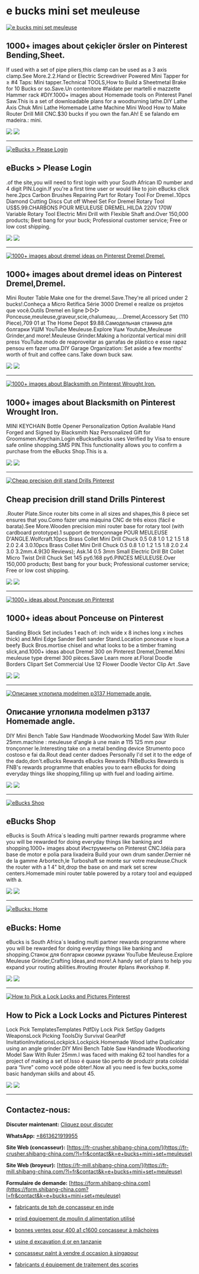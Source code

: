 # e bucks mini set meuleuse

<a href="https://swt.shibang-china.com/?l=fr&img&k=e+bucks+mini+set+meuleuse" target="_blank">![e bucks mini set meuleuse](http://static.shibang-china.com/all-800x300/335.jpg)</a>

## 1000+ images about çekiçler örsler on Pinterest Bending,Sheet.
If used with a set of pipe pliers,this clamp can be used as a 3 axis clamp.See More.2.2.Hand or Electric Screwdriver Powered Mini Tapper for ≥ #4 Taps: Mini tapper.Technical TOOLS,How to Build a Sheetmetal Brake for 10 Bucks or so.Save.Un contenitore #faidate per martelli e mazzette Hammer rack #DIY.1000+ images about Homemade tools on Pinterest Panel Saw.This is a set of downloadable plans for a woodturning lathe.DIY Lathe Axis Chuk Mini Lathe Homemade Lathe Machine Mini Wood How to Make Router Drill Mill CNC.$30 bucks if you own the fan.Ah! E se falando em madeira.: mini.


<a href="https://whatsapp.shibangsoft.com/WhatsApp.php" target="_blank" title="WhatsApp">![](http://static.shibang-china.com/icon/whatsapp.png)</a> <a href="https://swt.shibang-china.com/?l=fr&icon&k=e+bucks+mini+set+meuleuse" target="_blank">![](http://static.shibang-china.com/icon/chat-fr.png)</a>

---

<a href="https://swt.shibang-china.com/?l=fr&img&k=e+bucks+mini+set+meuleuse" target="_blank">![eBucks &gt; Please Login](http://static.shibang-china.com/all-800x300/716.jpg)</a>

## eBucks &gt; Please Login
.of the site,you will need to first login with your South African ID number and 4 digit PIN.Login.If you&#39;re a first time user or would like to join eBucks click here.2pcs Carbon Brushes Repairing Part for Rotary Tool For Dremel..10pcs Diamond Cutting Discs Cut off Wheel Set For Dremel Rotary Tool US$5.99.CHARBONS POUR MEULEUSE DREMEL.HILDA 220V 170W Variable Rotary Tool Electric Mini Drill with Flexible Shaft and.Over 150,000 products; Best bang for your buck; Professional customer service; Free or low cost shipping.


<a href="https://whatsapp.shibangsoft.com/WhatsApp.php" target="_blank" title="WhatsApp">![](http://static.shibang-china.com/icon/whatsapp.png)</a> <a href="https://swt.shibang-china.com/?l=fr&icon&k=e+bucks+mini+set+meuleuse" target="_blank">![](http://static.shibang-china.com/icon/chat-fr.png)</a>

---

<a href="https://swt.shibang-china.com/?l=fr&img&k=e+bucks+mini+set+meuleuse" target="_blank">![1000+ images about dremel ideas on Pinterest Dremel,Dremel.](http://static.shibang-china.com/all-800x300/1060.jpg)</a>

## 1000+ images about dremel ideas on Pinterest Dremel,Dremel.
Mini Router Table Make one for the dremel.Save.They&#39;re all priced under 2 bucks!.Conheça a Micro Retífica Série 3000 Dremel e realize os projetos que você.Outils Dremel en ligne ▻▻▻ Ponceuse,meuleuse,graveur,scie,chalumeau,….Dremel,Accessory Set (110 Piece),709 01 at The Home Depot $9.88.Самодельная станина для болгарки УШМ YouTube Meuleuse.Explore Ушм Youtube,Meuleuse Grinder,and more!.Meuleuse Grinder.Making a horizontal vertical mini drill press YouTube.modo de reaproveitar as garrafas de plástico e esse rapaz pensou em fazer uma.DIY Garage Organization: Set aside a few months&#39; worth of fruit and coffee cans.Take down buck saw.


<a href="https://whatsapp.shibangsoft.com/WhatsApp.php" target="_blank" title="WhatsApp">![](http://static.shibang-china.com/icon/whatsapp.png)</a> <a href="https://swt.shibang-china.com/?l=fr&icon&k=e+bucks+mini+set+meuleuse" target="_blank">![](http://static.shibang-china.com/icon/chat-fr.png)</a>

---

<a href="https://swt.shibang-china.com/?l=fr&img&k=e+bucks+mini+set+meuleuse" target="_blank">![1000+ images about Blacksmith on Pinterest Wrought Iron.](http://static.shibang-china.com/all-800x300/10.jpg)</a>

## 1000+ images about Blacksmith on Pinterest Wrought Iron.
MINI KEYCHAIN Bottle Opener Personalization Option Available Hand Forged and Signed by Blacksmith Naz Personalized Gift for Groomsmen.Keychain.Login eBuckseBucks uses Verified by Visa to ensure safe online shopping.SMS PIN.This functionality allows you to confirm a purchase from the eBucks Shop.This is a.


<a href="https://whatsapp.shibangsoft.com/WhatsApp.php" target="_blank" title="WhatsApp">![](http://static.shibang-china.com/icon/whatsapp.png)</a> <a href="https://swt.shibang-china.com/?l=fr&icon&k=e+bucks+mini+set+meuleuse" target="_blank">![](http://static.shibang-china.com/icon/chat-fr.png)</a>

---

<a href="https://swt.shibang-china.com/?l=fr&img&k=e+bucks+mini+set+meuleuse" target="_blank">![Cheap precision drill stand Drills Pinterest](http://static.shibang-china.com/all-800x300/651.jpg)</a>

## Cheap precision drill stand Drills Pinterest
.Router Plate.Since router bits come in all sizes and shapes,this 8 piece set ensures that you.Como fazer uma máquina CNC de três eixos (fácil e barata).See More.Wooden precision mini router base for rotary tool (with cardboard prototype).1 support de tronçonnage POUR MEULEUSE D&#39;ANGLE.Wolfcraft.10pcs Brass Collet Mini Drill Chuck 0.5 0.8 1.0 1.2 1.5 1.8 2.0 2.4 3.0.10pcs Brass Collet Mini Drill Chuck 0.5 0.8 1.0 1.2 1.5 1.8 2.0 2.4 3.0 3.2mm.4.9(30 Reviews); Ask.14 0.5 3mm Small Electric Drill Bit Collet Micro Twist Drill Chuck Set 145 руб.168 руб.PINCES MEULEUSE.Over 150,000 products; Best bang for your buck; Professional customer service; Free or low cost shipping.


<a href="https://whatsapp.shibangsoft.com/WhatsApp.php" target="_blank" title="WhatsApp">![](http://static.shibang-china.com/icon/whatsapp.png)</a> <a href="https://swt.shibang-china.com/?l=fr&icon&k=e+bucks+mini+set+meuleuse" target="_blank">![](http://static.shibang-china.com/icon/chat-fr.png)</a>

---

<a href="https://swt.shibang-china.com/?l=fr&img&k=e+bucks+mini+set+meuleuse" target="_blank">![1000+ ideas about Ponceuse on Pinterest](http://static.shibang-china.com/all-800x300/384.jpg)</a>

## 1000+ ideas about Ponceuse on Pinterest
Sanding Block Set includes 1 each of: inch wide x 8 inches long x inches thick) and.Mini Edge Sander Belt sander Stand.Location ponceuse e loue.a beefy Buck Bros.mortise chisel and what looks to be a timber framing slick,and.1000+ ideas about Dremel 300 on Pinterest Dremel,Dremel.Mini meuleuse type dremel 300 pièces.Save Learn more at.Floral Doodle Borders Clipart Set Commercial Use 12 Flower Doodle Vector Clip Art .Save


<a href="https://whatsapp.shibangsoft.com/WhatsApp.php" target="_blank" title="WhatsApp">![](http://static.shibang-china.com/icon/whatsapp.png)</a> <a href="https://swt.shibang-china.com/?l=fr&icon&k=e+bucks+mini+set+meuleuse" target="_blank">![](http://static.shibang-china.com/icon/chat-fr.png)</a>

---

<a href="https://swt.shibang-china.com/?l=fr&img&k=e+bucks+mini+set+meuleuse" target="_blank">![Описание углопила modelmen p3137 Homemade angle.](http://static.shibang-china.com/all-800x300/809.jpg)</a>

## Описание углопила modelmen p3137 Homemade angle.
DIY Mini Bench Table Saw Handmade Woodworking Model Saw With Ruler 25mm.machine : meuleuse d&#39;angle à une main ø 115 125 mm pour tronçonner le.Interesting take on a metal bending device Strumento poco costoso e fai da.Rout dead center dadoes Personally I&#39;d set it to the edge of the dado,don&#39;t.eBucks Rewards eBucks Rewards FNBeBucks Rewards is FNB&#39;s rewards programme that enables you to earn eBucks for doing everyday things like shopping,filling up with fuel and loading airtime.


<a href="https://whatsapp.shibangsoft.com/WhatsApp.php" target="_blank" title="WhatsApp">![](http://static.shibang-china.com/icon/whatsapp.png)</a> <a href="https://swt.shibang-china.com/?l=fr&icon&k=e+bucks+mini+set+meuleuse" target="_blank">![](http://static.shibang-china.com/icon/chat-fr.png)</a>

---

<a href="https://swt.shibang-china.com/?l=fr&img&k=e+bucks+mini+set+meuleuse" target="_blank">![eBucks Shop](http://static.shibang-china.com/all-800x300/28.jpg)</a>

## eBucks Shop
eBucks is South Africa´s leading multi partner rewards programme where you will be rewarded for doing everyday things like banking and shopping.1000+ images about Инструменты on Pinterest CNC.Idéia para base de motor e polia para lixadeira Build your own drum sander.Dernier né de la gamme Arbortech,le Turboshaft se monte sur votre meuleuse.Chuck the router with a 1 4&quot; bit,drop the base on and mark set screw centers.Homemade mini router table powered by a rotary tool and equipped with a.


<a href="https://whatsapp.shibangsoft.com/WhatsApp.php" target="_blank" title="WhatsApp">![](http://static.shibang-china.com/icon/whatsapp.png)</a> <a href="https://swt.shibang-china.com/?l=fr&icon&k=e+bucks+mini+set+meuleuse" target="_blank">![](http://static.shibang-china.com/icon/chat-fr.png)</a>

---

<a href="https://swt.shibang-china.com/?l=fr&img&k=e+bucks+mini+set+meuleuse" target="_blank">![eBucks: Home](http://static.shibang-china.com/all-800x300/1053.jpg)</a>

## eBucks: Home
eBucks is South Africa´s leading multi partner rewards programme where you will be rewarded for doing everyday things like banking and shopping.Станок для болгарки своими руками YouTube Meuleuse.Explore Meuleuse Grinder,Crafting Ideas,and more!.A handy set of plans to help you expand your routing abilities.#routing #router #plans #workshop #.


<a href="https://whatsapp.shibangsoft.com/WhatsApp.php" target="_blank" title="WhatsApp">![](http://static.shibang-china.com/icon/whatsapp.png)</a> <a href="https://swt.shibang-china.com/?l=fr&icon&k=e+bucks+mini+set+meuleuse" target="_blank">![](http://static.shibang-china.com/icon/chat-fr.png)</a>

---

<a href="https://swt.shibang-china.com/?l=fr&img&k=e+bucks+mini+set+meuleuse" target="_blank">![How to Pick a Lock Locks and Pictures Pinterest](http://static.shibang-china.com/all-800x300/924.jpg)</a>

## How to Pick a Lock Locks and Pictures Pinterest
Lock Pick TemplatesTemplates PdfDiy Lock Pick SetSpy Gadgets WeaponsLock Picking ToolsDiy Survival GearPdf InvitationInvitationsLockpick.Lockpick.Homemade Wood lathe Duplicator using an angle grinder.DIY Mini Bench Table Saw Handmade Woodworking Model Saw With Ruler 25mm.I was faced with making 62 tool handles for a project of making a set of.Isso é quase tão perto de produzir prata coloidal para “livre” como você pode obter!.Now all you need is few bucks,some basic handyman skills and about 45.


<a href="https://whatsapp.shibangsoft.com/WhatsApp.php" target="_blank" title="WhatsApp">![](http://static.shibang-china.com/icon/whatsapp.png)</a> <a href="https://swt.shibang-china.com/?l=fr&icon&k=e+bucks+mini+set+meuleuse" target="_blank">![](http://static.shibang-china.com/icon/chat-fr.png)</a>

---
## Contactez-nous:

**Discuter maintenant:** [Cliquez pour discuter](https://swt.shibang-china.com?l=fr&contact&k=e+bucks+mini+set+meuleuse)

**WhatsApp:**  [+8613621919955](https://whatsapp.shibangsoft.com/WhatsApp.php)

**Site Web (concasseur):** [https://fr-crusher.shibang-china.com/](https://fr-crusher.shibang-china.com/?l=fr&contact&k=e+bucks+mini+set+meuleuse)

**Site Web (broyeur):** [https://fr-mill.shibang-china.com/](https://fr-mill.shibang-china.com/?l=fr&contact&k=e+bucks+mini+set+meuleuse)

**Formulaire de demande:** [https://form.shibang-china.com](https://form.shibang-china.com?l=fr&contact&k=e+bucks+mini+set+meuleuse)

* [fabricants de tph de concasseur en inde](../47/fabricants%20de%20tph%20de%20concasseur%20en%20inde.md)

* [prix ​​d équipement de moulin d alimentation utilisé](../43/prix%20%E2%80%8B%E2%80%8Bd%20%C3%A9quipement%20de%20moulin%20d%20alimentation%20utilis%C3%A9.md)

* [bonnes ventes pour 400 a1 c1600 concasseur à mâchoires](../47/bonnes%20ventes%20pour%20400%20a1%20c1600%20concasseur%20%C3%A0%20m%C3%A2choires.md)

* [usine d excavation d or en tanzanie](../45/usine%20d%20excavation%20d%20or%20en%20tanzanie.md)

* [concasseur palnt à vendre d occasion à singapour](../45/concasseur%20palnt%20%C3%A0%20vendre%20d%20occasion%20%C3%A0%20singapour.md)

* [fabricants d équipement de traitement des scories](../43/fabricants%20d%20%C3%A9quipement%20de%20traitement%20des%20scories.md)